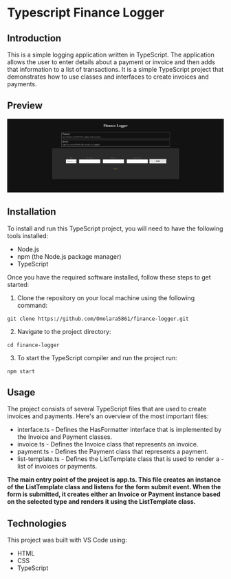 # Typescript Finance Logger

## Introduction
This is a simple logging application written in TypeScript. The application allows the user to enter details about a payment or invoice and then adds that information to a list of transactions. It is a simple TypeScript project that demonstrates how to use classes and interfaces to create invoices and payments.

## Preview

![The project Interface](logger.png)

## Installation
To install and run this TypeScript project, you will need to have the following tools installed:

- Node.js
- npm (the Node.js package manager)
- TypeScript

Once you have the required software installed, follow these steps to get started:

1. Clone the repository on your local machine using the following command:

```
git clone https://github.com/Omolara5861/finance-logger.git
```

2. Navigate to the project directory:

```
cd finance-logger
```
3. To start the TypeScript compiler and run the project run:

```
npm start
```

## Usage
The project consists of several TypeScript files that are used to create invoices and payments. Here's an overview of the most important files:

- interface.ts - Defines the HasFormatter interface that is implemented by the Invoice and Payment classes.
- invoice.ts - Defines the Invoice class that represents an invoice.
- payment.ts - Defines the Payment class that represents a payment.
- list-template.ts - Defines the ListTemplate class that is used to render a - list of invoices or payments.

**The main entry point of the project is app.ts. This file creates an instance of the ListTemplate class and listens for the form submit event. When the form is submitted, it creates either an Invoice or Payment instance based on the selected type and renders it using the ListTemplate class.**

## Technologies
This project was built with VS Code using:

+ HTML
+ CSS
+ TypeScript
